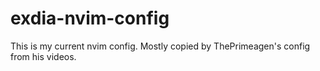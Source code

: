 # exdia-nvim-config
This is my current nvim config. Mostly copied by ThePrimeagen's config from his videos.
